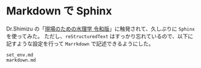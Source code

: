 # Markdown で Sphinx

Dr.Shimizu の「[現場のための水理学 令和版](https://i-ric.org/yasu/nbook2/index.html)」に触発されて、久しぶりに ```Sphinx``` を使ってみた。
ただし、```reStructuredText``` はすっかり忘れているので、以下に記すような設定を行って ```Marrkdown``` で記述できるようにした。

```{toctree}
set_env.md
markdown.md
```
